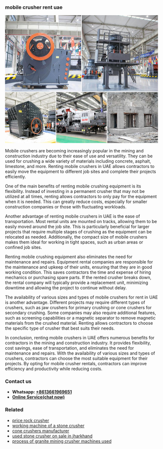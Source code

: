 <h3>mobile crusher rent uae</h3><img src='1708587108.jpg' alt=''><p>Mobile crushers are becoming increasingly popular in the mining and construction industry due to their ease of use and versatility. They can be used for crushing a wide variety of materials including concrete, asphalt, limestone, and more. Renting mobile crushers in UAE allows contractors to easily move the equipment to different job sites and complete their projects efficiently.</p><p>One of the main benefits of renting mobile crushing equipment is its flexibility. Instead of investing in a permanent crusher that may not be utilized at all times, renting allows contractors to only pay for the equipment when it is needed. This can greatly reduce costs, especially for smaller construction companies or those with fluctuating workloads.</p><p>Another advantage of renting mobile crushers in UAE is the ease of transportation. Most rental units are mounted on tracks, allowing them to be easily moved around the job site. This is particularly beneficial for larger projects that require multiple stages of crushing as the equipment can be relocated as needed. Additionally, the compact size of mobile crushers makes them ideal for working in tight spaces, such as urban areas or confined job sites.</p><p>Renting mobile crushing equipment also eliminates the need for maintenance and repairs. Equipment rental companies are responsible for the maintenance and upkeep of their units, ensuring that they are in good working condition. This saves contractors the time and expense of hiring mechanics or purchasing spare parts. If the rented crusher breaks down, the rental company will typically provide a replacement unit, minimizing downtime and allowing the project to continue without delay.</p><p>The availability of various sizes and types of mobile crushers for rent in UAE is another advantage. Different projects may require different types of crushers, such as jaw crushers for primary crushing or cone crushers for secondary crushing. Some companies may also require additional features, such as screening capabilities or a magnetic separator to remove magnetic materials from the crushed material. Renting allows contractors to choose the specific type of crusher that best suits their needs.</p><p>In conclusion, renting mobile crushers in UAE offers numerous benefits for contractors in the mining and construction industry. It provides flexibility, cost savings, ease of transportation, and eliminates the need for maintenance and repairs. With the availability of various sizes and types of crushers, contractors can choose the most suitable equipment for their projects. By opting for mobile crusher rentals, contractors can improve efficiency and productivity while reducing costs.</p><h3>Contact us</h3><ul><li><strong>Whatsapp:&nbsp;<a href="https://wa.me/8613661969651">+8613661969651</a></strong></li><li><a href="https://swt.shibang-china.com/?git&amp;zhl&amp;mobile crusher rent uae"><strong>Online Service(chat now)</strong></a></li></ul><h3>Related</h3><ul><li><a href='price rock crusher.md'>price rock crusher</a></li><li><a href='working machine of a stone crusher.md'>working machine of a stone crusher</a></li><li><a href='cone crushers manufacturer.md'>cone crushers manufacturer</a></li><li><a href='used stone crusher on sale in jharkhand.md'>used stone crusher on sale in jharkhand</a></li><li><a href='process of granite mining crusher machines used.md'>process of granite mining crusher machines used</a></li></ul>